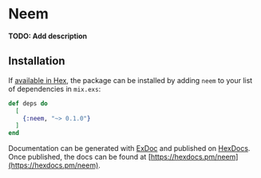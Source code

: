 # Neem

**TODO: Add description**

## Installation

If [available in Hex](https://hex.pm/docs/publish), the package can be installed
by adding `neem` to your list of dependencies in `mix.exs`:

```elixir
def deps do
  [
    {:neem, "~> 0.1.0"}
  ]
end
```

Documentation can be generated with [ExDoc](https://github.com/elixir-lang/ex_doc)
and published on [HexDocs](https://hexdocs.pm). Once published, the docs can
be found at [https://hexdocs.pm/neem](https://hexdocs.pm/neem).

